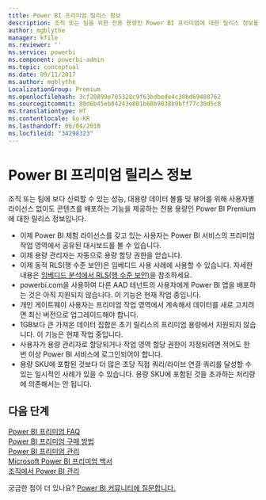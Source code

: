```yaml
---
title: Power BI 프리미엄 릴리스 정보
description: 조직 또는 팀을 위한 전용 용량인 Power BI 프리미엄에 대한 릴리스 정보를 읽어보세요.
author: mgblythe
manager: kfile
ms.reviewer: ''
ms.service: powerbi
ms.component: powerbi-admin
ms.topic: conceptual
ms.date: 09/11/2017
ms.author: mgblythe
LocalizationGroup: Premium
ms.openlocfilehash: 3cf20899e705328c9f63bdbede4c30bd69488762
ms.sourcegitcommit: 80d6b45eb84243e801b60b9038b9bff77c30d5c8
ms.translationtype: HT
ms.contentlocale: ko-KR
ms.lasthandoff: 06/04/2018
ms.locfileid: "34298323"
---
```

# <a name="power-bi-premium-release-notes"></a>Power BI 프리미엄 릴리스 정보
조직 또는 팀에 보다 신뢰할 수 있는 성능, 대용량 데이터 볼륨 및 뷰어를 위해 사용자별 라이선스 없이도 콘텐츠를 배포하는 기능을 제공하는 전용 용량인 Power BI Premium에 대한 릴리스 정보입니다.

* 이제 Power BI 체험 라이선스를 갖고 있는 사용자는 Power BI 서비스의 프리미엄 작업 영역에서 공유된 대시보드를 볼 수 있습니다.
* 이제 용량 관리자는 자동으로 용량 할당 권한을 얻습니다.
* 이제 동적 RLS(행 수준 보안)은 임베디드 사용 사례에 사용할 수 있습니다. 자세한 내용은 [임베디드 분석에서 RLS(행 수준 보안)](developer/embedded-row-level-security.md)을 참조하세요.
* powerbi.com을 사용하여 다른 AAD 테넌트의 사용자에게 Power BI 앱을 배포하는 것은 아직 지원되지 않습니다. 이 기능은 현재 작업 중입니다.
* 개인 게이트웨이 사용자는 프리미엄 작업 영역에서 계속해서 데이터를 새로 고치려면 최신 버전으로 업그레이드해야 합니다.
* 1GB보다 큰 가져온 데이터 집합은 초기 릴리스의 프리미엄 용량에서 지원되지 않습니다. 이 기능은 현재 작업 중입니다.
* 사용자가 용량 관리자로 할당되거나 작업 영역 할당 권한이 지정되려면 적어도 한 번 이상 Power BI 서비스에 로그인되어야 합니다.
* 용량 SKU에 포함된 것보다 더 많은 초당 직접 쿼리/라이브 연결 쿼리를 달성할 수 있는 일시적인 사례가 있을 수 있습니다. 용량 SKU에 포함된 것을 초과하는 처리량에 의존해서는 안 됩니다.

## <a name="next-steps"></a>다음 단계
[Power BI 프리미엄 FAQ](service-premium-faq.md)  
[Power BI 프리미엄 구매 방법](service-admin-premium-purchase.md)  
[Power BI 프리미엄 관리](service-admin-premium-manage.md)  
[Microsoft Power BI 프리미엄 백서](https://aka.ms/pbipremiumwhitepaper)  
[조직에서 Power BI 관리](service-admin-administering-power-bi-in-your-organization.md)  

궁금한 점이 더 있나요? [Power BI 커뮤니티에 질문합니다.](https://community.powerbi.com/)

